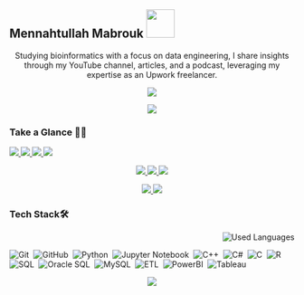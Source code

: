 ## Mennahtullah Mabrouk <img src="https://media.tenor.com/NR-Kr20l4d4AAAAi/anime-hi.gif" width="50">

<p align="center">
Studying bioinformatics with a focus on data engineering, I share insights through my YouTube channel, articles, and a podcast, leveraging my expertise as an Upwork freelancer.
</p>

<p align="center">
  <a href="https://github.com/DenverCoder1/readme-typing-svg"><img src="https://readme-typing-svg.herokuapp.com/?lines=Never%20Give-Up;Bioinformatics%20;&font=Fira%20Code&center=true&width=440&height=45&color=A020F0&vCenter=true&size=22"></a>
</p> 
<p align="center">
  <a href="https://github.com/DenverCoder1/readme-typing-svg"><img src="https://readme-typing-svg.herokuapp.com/?lines=Study%20Hard;Scientist%20;&font=Fira%20Code&center=true&width=440&height=45&color=bd7dbd&vCenter=true&size=22"></a>
</p> 


<p align="center"> 
    <h3>Take a Glance 👩‍💻</h3>
    <a href="https://www.linkedin.com/in/mennahtullah-mabrouk">
        <img src="https://img.shields.io/badge/-LinkedIn-2867B2?style=for-the-badge&logo=linkedin&logoColor=white">
    </a>
    <a href="https://open.spotify.com/show/2v8r3V1BWelOrbXFbBIKoF?si=f33deb246e5a4091">
        <img src="https://img.shields.io/badge/-Spotify-22D05D?style=for-the-badge&logo=Spotify&logoColor=white">
    </a>
    <a href="https://medium.com/@mennahtullahmabrouk">
        <img src="https://img.shields.io/badge/-Medium-000000?style=for-the-badge&logo=Medium&logoColor=white">
    </a>
    <a href="https://dev.to/mennahtullahmabrouk">
        <img src="https://img.shields.io/badge/-DEV-000000?style=for-the-badge&logo=DEV&logoColor=white">
    </a>
</p> 
<p align="center">
    <a href="https://www.kaggle.com/mennahtullasameh">
        <img src="https://img.shields.io/badge/-Kaggle-20BEFF?style=for-the-badge&logo=Kaggle&logoColor=white">
    </a>
    <a href="https://www.upwork.com/freelancers/~01237dec759096da5d">
        <img src="https://img.shields.io/badge/-Upwork-13A800?style=for-the-badge&logo=Upwork&logoColor=white">
    </a>
    <a href="https://www.youtube.com/@Mennahtullah_Mabrouk">
        <img src="https://img.shields.io/badge/-YouTube-FF0100?style=for-the-badge&logo=YouTube&logoColor=white">
    </a>
</p>
<p align="center">
    <a href="https://t.me/MennahtullahMabrouk">
        <img src="https://img.shields.io/badge/-Channel-24A0DC?style=for-the-badge&logo=Telegram&logoColor=white">
    </a>
    <a href="https://komarev.com/ghpvc/?username=mennahmabrouk&style=for-the-badge&color=5A518D">
        <img src="https://komarev.com/ghpvc/?username=mennahmabrouk&style=for-the-badge&color=5A518D">
    </a>
</p>



### Tech Stack🛠
<img align="right" src="https://github-readme-stats.vercel.app/api/top-langs?username=mennahmabrouk&show_icons=true&locale=en&layout=compact&theme=radical" alt="Used Languages" />

<br>

![Git](https://img.shields.io/badge/-Git-05122A?style=flat&logo=git)&nbsp;
![GitHub](https://img.shields.io/badge/-GitHub-05122A?style=flat&logo=github)&nbsp;
![Python](https://img.shields.io/badge/-Python%20-05122A?style=flat&logo=python)&nbsp;
![Jupyter Notebook](https://img.shields.io/badge/jupyter-05122A?style=for-the-badge&logo=jupyter&logoColor=Orange)&nbsp;
![C++](https://img.shields.io/badge/c++-05122A?style=for-the-badge&logo=c%2B%2B&logoColor=cyan)&nbsp;
![C#](https://img.shields.io/badge/c%23-05122A?style=for-the-badge&logo=c-sharp&logoColor=green)&nbsp;
![C](https://img.shields.io/badge/C-05122A?style=for-the-badge&logo=c&logoColor=white)&nbsp;
![R](https://img.shields.io/badge/R-05122A?style=for-the-badge&logo=R&logoColor=blue)&nbsp;
![SQL](https://img.shields.io/badge/SQL-05122A?style=for-the-badge&logo=sql&logoColor=yellow)&nbsp;
![Oracle SQL](https://img.shields.io/badge/Oracle%20SQL-05122A?style=for-the-badge&logo=oracle&logoColor=red)&nbsp;
![MySQL](https://img.shields.io/badge/MySQL-05122A?style=for-the-badge&logo=mysql&logoColor=blue)&nbsp;
![ETL](https://img.shields.io/badge/ETL-05122A?style=for-the-badge&logo=ETL&logoColor=orange)&nbsp;
![PowerBI](https://img.shields.io/badge/PowerBI-05122A?style=for-the-badge&logo=PowerBI&logoColor=yellow)&nbsp;
![Tableau](https://img.shields.io/badge/Tableau-05122A?style=for-the-badge&logo=Tableau&logoColor=blue)&nbsp;



<p align="center">
  <img src="https://github-readme-stats.vercel.app/api?username=MennahMabrouk&show_icons=true&theme=radical&line_height=27">
</p>



